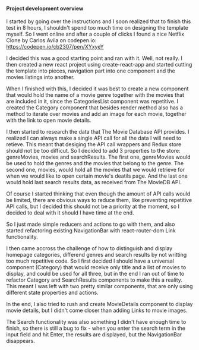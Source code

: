 #### Project development overview

I started by going over the instructions and I soon realized that to finish this test in 8 hours, I shouldn't spend too much time on designing the template myself. So I went online and after a couple of clicks I found a nice Netflix Clone by Carlos Avila on codepen.io:
https://codepen.io/cb2307/pen/XYxyeY

I decided this was a good starting point and ran with it. Well, not really. I then created a new react project using create-react-app and started cutting the template into pieces, navigation part into one component and the movies listings into another.

When I finished with this, I decided it was best to create a new component that would hold the name of a movie genre together with the movies that are included in it, since the CategoriesList component was repetitive. I created the Category component that besides render method also has a method to iterate over movies and add an image for each movie, together with the link to open movie details.

I then started to research the data that The Movie Database API provides. I realized I can always make a single API call for all the data I will need to retieve. This meant that desiging the API call wrappers and Redux store should not be too difficut. So I decided to add 3 properties to the store: genreMovies, movies and searchResults. The first one, genreMovies would be used to hold the genres and the movies that belong to the genre. The second one, movies, would hold all the movies that we would retrieve for when we would like to open certain movie's deatils page. And the last one would hold last search results data, as received from The MovieDB API.

Of course I started thinking that even though the amount of API calls would be limited, there are obvious ways to reduce them, like preventing repetitive API calls, but I decided this should not be a priority at the moment, so I decided to deal with it should I have time at the end.

So I just made simple reducers and actions to go with them, and also started refactoring existing NavigationBar with react-router-dom Link functionality.

I then came accross the challenge of how to distinguish and display homepage categories, differend genres and search results by not writting too much repetitive code. So I first decided I should have a universal component (Category) that would receive only title and a list of movies to display, and could be used for all three, but in the end I ran out of time to refactor Category and SearchResults components to make this a reality. This meant I was left with two pretty similar components, that are only using different state properties and actions.

In the end, I also tried to rush and create MovieDetails component to display movie details, but I didn't come closer than adding Links to movie images.

The Search functionality was also something I didn't have enough time to finish, so there is still a bug to fix - when you enter the search term in the input field and hit Enter, the results are displayed, but the NavigationBar disappears.